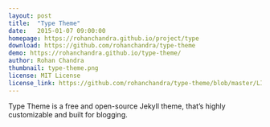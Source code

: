 ```yaml
---
layout: post
title:  "Type Theme"
date:   2015-01-07 09:00:00
homepage: https://rohanchandra.github.io/project/type
download: https://github.com/rohanchandra/type-theme
demo: https://rohanchandra.github.io/type-theme/
author: Rohan Chandra
thumbnail: type-theme.png
license: MIT License
license_link: https://github.com/rohanchandra/type-theme/blob/master/LICENSE
---
```

Type Theme is a free and open-source Jekyll theme, that’s highly customizable and built for blogging.